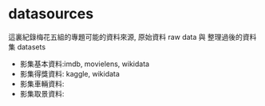 # datasources
這裏紀錄梅花五組的專題可能的資料來源, 原始資料 raw data 與 整理過後的資料集 datasets

* 影集基本資料:imdb, movielens, wikidata
* 影集得獎資料: kaggle, wikidata
* 影集車輛資料:
* 影集取景資料:
